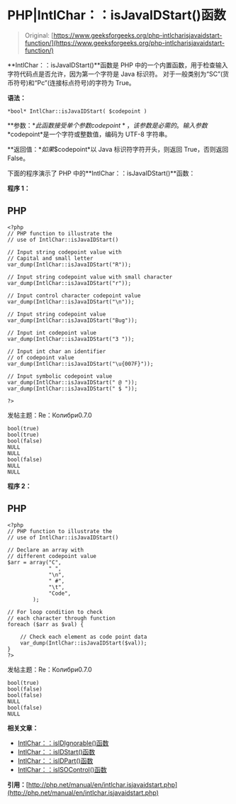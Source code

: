 # PHP|IntlChar：：isJavaIDStart()函数

> Original: [https://www.geeksforgeeks.org/php-intlcharisjavaidstart-function/](https://www.geeksforgeeks.org/php-intlcharisjavaidstart-function/)

**IntlChar：：isJavaIDStart()**函数是 PHP 中的一个内置函数，用于检查输入字符代码点是否允许，因为第一个字符是 Java 标识符。 对于一般类别为“SC”(货币符号)和“Pc”(连接标点符号)的字符为 True。

**语法：**

```
*bool* IntlChar::isJavaIDStart( $codepoint )

```

**参数：**此函数接受单个参数*$codepoint*，该参数是必需的。 输入参数*$codepoint*是一个字符或整数值，编码为 UTF-8 字符串。

**返回值：**如果*$codepoint*以 Java 标识符字符开头，则返回 True，否则返回 False。

下面的程序演示了 PHP 中的**IntlChar：：isJavaIDStart()**函数：

**程序 1：**

## PHP

```
<?php
// PHP function to illustrate the
// use of IntlChar::isJavaIDStart()

// Input string codepoint value with
// Capital and small letter
var_dump(IntlChar::isJavaIDStart("R"));

// Input string codepoint value with small character
var_dump(IntlChar::isJavaIDStart("r"));

// Input control character codepoint value
var_dump(IntlChar::isJavaIDStart("\n"));

// Input string codepoint value
var_dump(IntlChar::isJavaIDStart("Bug"));

// Input int codepoint value
var_dump(IntlChar::isJavaIDStart("3 "));

// Input int char an identifier
// of codepoint value
var_dump(IntlChar::isJavaIDStart("\u{007F}"));

// Input symbolic codepoint value
var_dump(IntlChar::isJavaIDStart(" @ "));
var_dump(IntlChar::isJavaIDStart(" $ "));

?>
```

发帖主题：Re：Колибри0.7.0

```
bool(true)
bool(true)
bool(false)
NULL
NULL
bool(false)
NULL
NULL

```

**程序 2：**

## PHP

```
<?php
// PHP function to illustrate the
// use of IntlChar::isJavaIDStart()

// Declare an array with
// different codepoint value
$arr = array("C",
             " ",
             "\n",
             " #",
             "\t",
             "Code",
        );

// For loop condition to check
// each character through function
foreach ($arr as $val) {

    // Check each element as code point data
    var_dump(IntlChar::isJavaIDStart($val));
}
?>
```

发帖主题：Re：Колибри0.7.0

```
bool(true)
bool(false)
bool(false)
NULL
bool(false)
NULL

```

**相关文章：**

*   [IntlChar：：isIDIgnorable()函数](https://www.geeksforgeeks.org/php-intlcharisidignorable-function/)
*   [IntlChar：：isIDStart()函数](https://www.geeksforgeeks.org/php-intlcharisidstart-function/)
*   [IntlChar：：isIDPart()函数](https://www.geeksforgeeks.org/php-intlcharisidpart-function/)
*   [IntlChar：：isISOControl()函数](https://www.geeksforgeeks.org/php-intlcharisisocontrol-function/)

**引用：**[http://php.net/manual/en/intlchar.isjavaidstart.php](http://php.net/manual/en/intlchar.isjavaidstart.php)